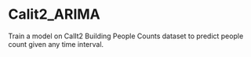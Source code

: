 # Calit2_ARIMA
Train a model on CalIt2 Building People Counts dataset to predict people count given any time interval.

